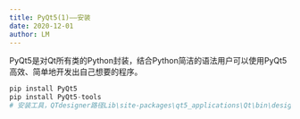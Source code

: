 ```yaml
---
title: PyQt5(1)——安装
date: 2020-12-01
author: LM
---
```


PyQt5是对Qt所有类的Python封装，结合Python简洁的语法用户可以使用PyQt5高效、简单地开发出自己想要的程序。

```python
pip install PyQt5
pip install PyQt5-tools
# 安装工具，QTdesigner路径Lib\site-packages\qt5_applications\Qt\bin\designer.exe
```

